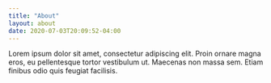 ```yaml
---
title: "About"
layout: about
date: 2020-07-03T20:09:52-04:00
---
```


Lorem ipsum dolor sit amet, consectetur adipiscing elit. Proin ornare magna eros, eu pellentesque tortor vestibulum ut. Maecenas non massa sem. Etiam finibus odio quis feugiat facilisis.
